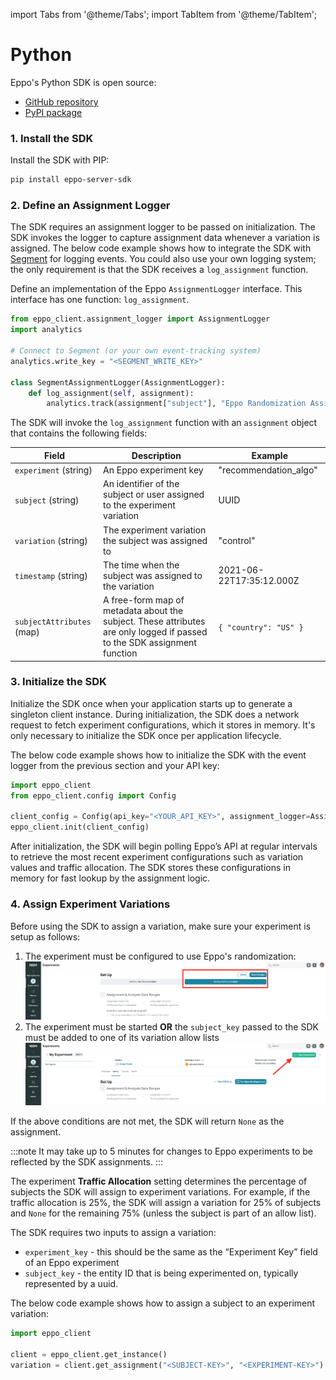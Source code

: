 import Tabs from '@theme/Tabs';
import TabItem from '@theme/TabItem';

# Python

Eppo's Python SDK is open source:
- [GitHub repository](https://github.com/Eppo-exp/python-sdk)
- [PyPI package](https://pypi.org/project/eppo-server-sdk/)

### 1. Install the SDK

Install the SDK with PIP:

```bash
pip install eppo-server-sdk
```

### 2. Define an Assignment Logger

The SDK requires an assignment logger to be passed on initialization. The SDK invokes the logger to capture assignment data whenever a variation is assigned. The below code example shows how to integrate the SDK with [Segment](https://segment.com/docs/) for logging events. You could also use your own logging system; the only requirement is that the SDK receives a `log_assignment` function.

Define an implementation of the Eppo `AssignmentLogger` interface. This interface has one function: `log_assignment`.

```python
from eppo_client.assignment_logger import AssignmentLogger
import analytics

# Connect to Segment (or your own event-tracking system)
analytics.write_key = "<SEGMENT_WRITE_KEY>"

class SegmentAssignmentLogger(AssignmentLogger):
	def log_assignment(self, assignment):
		analytics.track(assignment["subject"], "Eppo Randomization Assignment", assignment)
```

The SDK will invoke the `log_assignment` function with an `assignment` object that contains the following fields:

| Field | Description | Example |
| --------- | ------- | ---------- |
| `experiment` (string) | An Eppo experiment key | "recommendation_algo" |
| `subject` (string) | An identifier of the subject or user assigned to the experiment variation | UUID |
| `variation` (string) | The experiment variation the subject was assigned to | "control" |
| `timestamp` (string) | The time when the subject was assigned to the variation | 2021-06-22T17:35:12.000Z |
| `subjectAttributes` (map) | A free-form map of metadata about the subject. These attributes are only logged if passed to the SDK assignment function | `{ "country": "US" }` |

### 3. Initialize the SDK

Initialize the SDK once when your application starts up to generate a singleton client instance. During initialization, the SDK does a network request to fetch experiment configurations, which it stores in memory. It's only necessary to initialize the SDK once per application lifecycle.

The below code example shows how to initialize the SDK with the event logger from the previous section and your API key:

```python
import eppo_client
from eppo_client.config import Config

client_config = Config(api_key="<YOUR_API_KEY>", assignment_logger=AssignmentLogger())
eppo_client.init(client_config)
```

After initialization, the SDK will begin polling Eppo’s API at regular intervals to retrieve the most recent experiment configurations such as variation values and traffic allocation. The SDK stores these configurations in memory for fast lookup by the assignment logic.

### 4. Assign Experiment Variations

Before using the SDK to assign a variation, make sure your experiment is setup as follows:
1. The experiment must be configured to use Eppo's randomization:
![use-eppo-randomization](../../../../static/img/connecting-data/UseEpposRandomization.png)
2. The experiment must be started **OR** the `subject_key` passed to the SDK must be added to one of its variation allow lists
![start-experiment](../../../../static/img/connecting-data/StartExperiment.png)

If the above conditions are not met, the SDK will return `None` as the assignment.

:::note
It may take up to 5 minutes for changes to Eppo experiments to be reflected by the SDK assignments.
:::

The experiment **Traffic Allocation** setting determines the percentage of subjects the SDK will assign to experiment variations. For example, if the traffic allocation is 25%, the SDK will assign a variation for 25% of subjects and `None` for the remaining 75% (unless the subject is part of an allow list).

The SDK requires two inputs to assign a variation:
- `experiment_key` - this should be the same as the “Experiment Key” field of an Eppo experiment
- `subject_key` - the entity ID that is being experimented on, typically represented by a uuid.

The below code example shows how to assign a subject to an experiment variation:

```python
import eppo_client

client = eppo_client.get_instance()
variation = client.get_assignment("<SUBJECT-KEY>", "<EXPERIMENT-KEY>")
```
